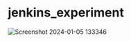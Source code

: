 
# jenkins_experiment

![Screenshot 2024-01-05 133346](https://github.com/rk630/jenkins_experiment/assets/139606316/c9a6a750-c538-4c2d-8bb5-21fdf5defcf1)
